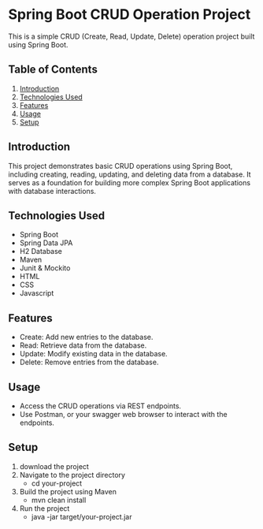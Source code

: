 # Spring Boot CRUD Operation Project

This is a simple CRUD (Create, Read, Update, Delete) operation project built using Spring Boot.

## Table of Contents

1. [Introduction](#introduction)
2. [Technologies Used](#technologies-used)
3. [Features](#features)
4. [Usage](#usage)
5. [Setup](#setup)


## Introduction

This project demonstrates basic CRUD operations using Spring Boot, including creating, reading, updating, and deleting data from a database. It serves as a foundation for building more complex Spring Boot applications with database interactions.

## Technologies Used

- Spring Boot
- Spring Data JPA  
- H2 Database 
- Maven 
- Junit & Mockito
- HTML
- CSS
- Javascript


## Features

- Create: Add new entries to the database.
- Read: Retrieve data from the database.
- Update: Modify existing data in the database.
- Delete: Remove entries from the database.

 ## Usage

  - Access the CRUD operations via REST endpoints.
  - Use Postman, or your swagger web browser to interact with the endpoints.

## Setup

1. download the project
2. Navigate to the project directory
     - cd your-project
4. Build the project using Maven
      - mvn clean install
5. Run the project
      - java -jar target/your-project.jar



         
